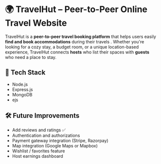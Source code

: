 # 🌍 TravelHut – Peer-to-Peer Online Travel Website

TravelHut is a **peer-to-peer travel booking platform** that helps users easily **find and book accommodations** during their travels . Whether you're looking for a cozy stay, a budget room, or a unique location-based experience, TravelHut connects **hosts** who list their spaces with **guests** who need a place to stay.

## 🧰 Tech Stack
- Node.js
- Express.js
- MongoDB
- ejs

## 🛠 Future Improvements

- Add reviews and ratings ✅
- Authentication and authorizations 
- Payment gateway integration (Stripe, Razorpay)
- Map integration (Google Maps or Mapbox)
- Wishlist / favorites feature
- Host earnings dashboard
